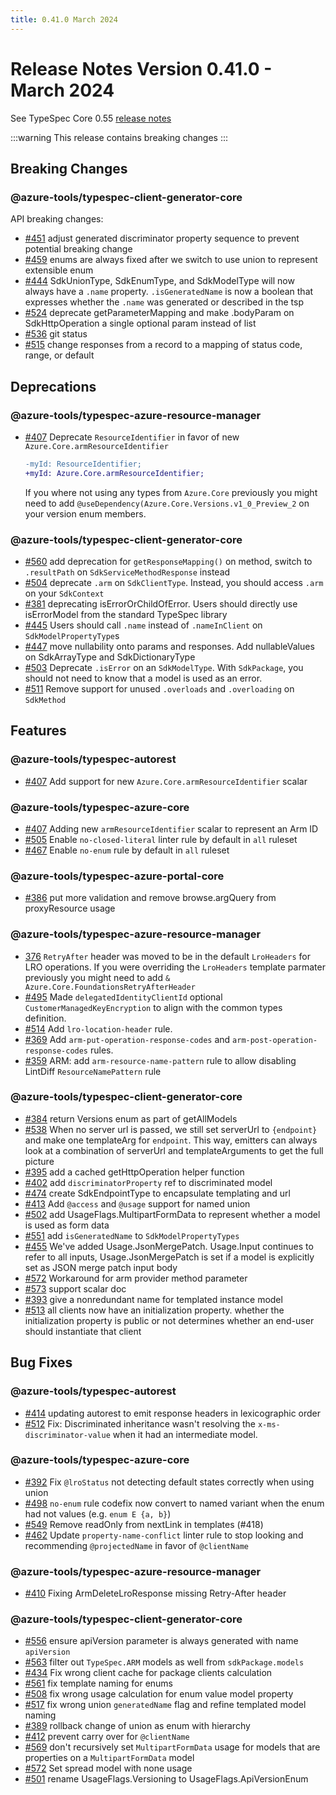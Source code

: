 ```yaml
---
title: 0.41.0 March 2024
---
```


# Release Notes Version 0.41.0 - March 2024

See TypeSpec Core 0.55 [release notes](https://typespec.io/docs/release-notes/release-2024-04-02)

:::warning
This release contains breaking changes
:::

## Breaking Changes

### @azure-tools/typespec-client-generator-core

API breaking changes:

- [#451](https://github.com/Azure/typespec-azure/pull/451) adjust generated discriminator property sequence to prevent potential breaking change
- [#459](https://github.com/Azure/typespec-azure/pull/459) enums are always fixed after we switch to use union to represent extensible enum
- [#444](https://github.com/Azure/typespec-azure/pull/444) SdkUnionType, SdkEnumType, and SdkModelType will now always have a `.name` property. `.isGeneratedName` is now a boolean that expresses whether the `.name` was generated or described in the tsp
- [#524](https://github.com/Azure/typespec-azure/pull/524) deprecate getParameterMapping and make .bodyParam on SdkHttpOperation a single optional param instead of list
- [#536](https://github.com/Azure/typespec-azure/pull/536) git status
- [#515](https://github.com/Azure/typespec-azure/pull/515) change responses from a record to a mapping of status code, range, or default

## Deprecations

### @azure-tools/typespec-azure-resource-manager

- [#407](https://github.com/Azure/typespec-azure/pull/407) Deprecate `ResourceIdentifier` in favor of new `Azure.Core.armResourceIdentifier`

  ```diff
  -myId: ResourceIdentifier;
  +myId: Azure.Core.armResourceIdentifier;
  ```

  If you where not using any types from `Azure.Core` previously you might need to add `@useDependency(Azure.Core.Versions.v1_0_Preview_2` on your version enum members.

### @azure-tools/typespec-client-generator-core

- [#560](https://github.com/Azure/typespec-azure/pull/560) add deprecation for `getResponseMapping()` on method, switch to `.resultPath` on `SdkServiceMethodResponse` instead
- [#504](https://github.com/Azure/typespec-azure/pull/504) deprecate `.arm` on `SdkClientType`. Instead, you should access `.arm` on your `SdkContext`
- [#381](https://github.com/Azure/typespec-azure/pull/381) deprecating isErrorOrChildOfError. Users should directly use isErrorModel from the standard TypeSpec library
- [#445](https://github.com/Azure/typespec-azure/pull/445) Users should call `.name` instead of `.nameInClient` on `SdkModelPropertyType`s
- [#447](https://github.com/Azure/typespec-azure/pull/447) move nullability onto params and responses. Add nullableValues on SdkArrayType and SdkDictionaryType
- [#503](https://github.com/Azure/typespec-azure/pull/503) Deprecate `.isError` on an `SdkModelType`. With `SdkPackage`, you should not need to know that a model is used as an error.
- [#511](https://github.com/Azure/typespec-azure/pull/511) Remove support for unused `.overloads` and `.overloading` on `SdkMethod`

## Features

### @azure-tools/typespec-autorest

- [#407](https://github.com/Azure/typespec-azure/pull/407) Add support for new `Azure.Core.armResourceIdentifier` scalar

### @azure-tools/typespec-azure-core

- [#407](https://github.com/Azure/typespec-azure/pull/407) Adding new `armResourceIdentifier` scalar to represent an Arm ID
- [#505](https://github.com/Azure/typespec-azure/pull/505) Enable `no-closed-literal` linter rule by default in `all` ruleset
- [#467](https://github.com/Azure/typespec-azure/pull/467) Enable `no-enum` rule by default in `all` ruleset

### @azure-tools/typespec-azure-portal-core

- [#386](https://github.com/Azure/typespec-azure/pull/386) put more validation and remove browse.argQuery from proxyResource usage

### @azure-tools/typespec-azure-resource-manager

- [376](https://github.com/Azure/typespec-azure/pull/376) `RetryAfter` header was moved to be in the default `LroHeaders` for LRO operations. If you were overriding the `LroHeaders` template parmater previously you might need to add `& Azure.Core.FoundationsRetryAfterHeader`
- [#495](https://github.com/Azure/typespec-azure/pull/495) Made `delegatedIdentityClientId` optional `CustomerManagedKeyEncryption` to align with the common types definition.
- [#514](https://github.com/Azure/typespec-azure/pull/514) Add `lro-location-header` rule.
- [#369](https://github.com/Azure/typespec-azure/pull/369) Add `arm-put-operation-response-codes` and `arm-post-operation-response-codes` rules.
- [#359](https://github.com/Azure/typespec-azure/pull/359) ARM: add `arm-resource-name-pattern` rule to allow disabling LintDiff `ResourceNamePattern` rule

### @azure-tools/typespec-client-generator-core

- [#384](https://github.com/Azure/typespec-azure/pull/384) return Versions enum as part of getAllModels
- [#538](https://github.com/Azure/typespec-azure/pull/538) When no server url is passed, we still set serverUrl to `{endpoint}` and make one templateArg for `endpoint`. This way, emitters can always look at a combination of serverUrl and templateArguments to get the full picture
- [#395](https://github.com/Azure/typespec-azure/pull/395) add a cached getHttpOperation helper function
- [#402](https://github.com/Azure/typespec-azure/pull/402) add `discriminatorProperty` ref to discriminated model
- [#474](https://github.com/Azure/typespec-azure/pull/474) create SdkEndpointType to encapsulate templating and url
- [#413](https://github.com/Azure/typespec-azure/pull/413) Add `@access` and `@usage` support for named union
- [#502](https://github.com/Azure/typespec-azure/pull/502) add UsageFlags.MultipartFormData to represent whether a model is used as form data
- [#551](https://github.com/Azure/typespec-azure/pull/551) add `isGeneratedName` to `SdkModelPropertyTypes`
- [#455](https://github.com/Azure/typespec-azure/pull/455) We've added Usage.JsonMergePatch. Usage.Input continues to refer to all inputs, Usage.JsonMergePatch is set if a model is explicitly set as JSON merge patch input body
- [#572](https://github.com/Azure/typespec-azure/pull/572) Workaround for arm provider method parameter
- [#573](https://github.com/Azure/typespec-azure/pull/573) support scalar doc
- [#393](https://github.com/Azure/typespec-azure/pull/393) give a nonredundant name for templated instance model
- [#513](https://github.com/Azure/typespec-azure/pull/513) all clients now have an initialization property. whether the initialization property is public or not determines whether an end-user should instantiate that client

## Bug Fixes

### @azure-tools/typespec-autorest

- [#414](https://github.com/Azure/typespec-azure/pull/414) updating autorest to emit response headers in lexicographic order
- [#512](https://github.com/Azure/typespec-azure/pull/512) Fix: Discriminated inheritance wasn't resolving the `x-ms-discriminator-value` when it had an intermediate model.

### @azure-tools/typespec-azure-core

- [#392](https://github.com/Azure/typespec-azure/pull/392) Fix `@lroStatus` not detecting default states correctly when using union
- [#498](https://github.com/Azure/typespec-azure/pull/498) `no-enum` rule codefix now convert to named variant when the enum had not values (e.g. `enum E {a, b}`)
- [#549](https://github.com/Azure/typespec-azure/pull/549) Remove readOnly from nextLink in templates (#418)
- [#462](https://github.com/Azure/typespec-azure/pull/462) Update `property-name-conflict` linter rule to stop looking and recommending `@projectedName` in favor of `@clientName`

### @azure-tools/typespec-azure-resource-manager

- [#410](https://github.com/Azure/typespec-azure/pull/410) Fixing ArmDeleteLroResponse missing Retry-After header

### @azure-tools/typespec-client-generator-core

- [#556](https://github.com/Azure/typespec-azure/pull/556) ensure apiVersion parameter is always generated with name `apiVersion`
- [#563](https://github.com/Azure/typespec-azure/pull/563) filter out `TypeSpec.ARM` models as well from `sdkPackage.models`
- [#434](https://github.com/Azure/typespec-azure/pull/434) Fix wrong client cache for package clients calculation
- [#561](https://github.com/Azure/typespec-azure/pull/561) fix template naming for enums
- [#508](https://github.com/Azure/typespec-azure/pull/508) fix wrong usage calculation for enum value model property
- [#517](https://github.com/Azure/typespec-azure/pull/517) fix wrong union `generatedName` flag and refine templated model naming
- [#389](https://github.com/Azure/typespec-azure/pull/389) rollback change of union as enum with hierarchy
- [#412](https://github.com/Azure/typespec-azure/pull/412) prevent carry over for `@clientName`
- [#569](https://github.com/Azure/typespec-azure/pull/569) don't recursively set `MultipartFormData` usage for models that are properties on a `MultipartFormData` model
- [#572](https://github.com/Azure/typespec-azure/pull/572) Set spread model with none usage
- [#501](https://github.com/Azure/typespec-azure/pull/501) rename UsageFlags.Versioning to UsageFlags.ApiVersionEnum
